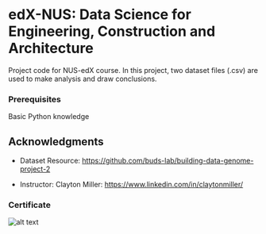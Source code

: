 # edX-NUS: Data Science for Engineering, Construction and Architecture

Project code for NUS-edX course. In this project, two dataset files (.csv) are used to make analysis and draw conclusions.

### Prerequisites
Basic Python knowledge

## Acknowledgments
 - Dataset Resource: https://github.com/buds-lab/building-data-genome-project-2

 - Instructor: Clayton Miller: https://www.linkedin.com/in/claytonmiller/


### Certificate
![alt text](Udacity_Certificate.jpg)

